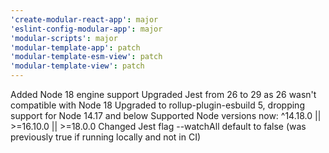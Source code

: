 ```yaml
---
'create-modular-react-app': major
'eslint-config-modular-app': major
'modular-scripts': major
'modular-template-app': patch
'modular-template-esm-view': patch
'modular-template-view': patch
---
```


Added Node 18 engine support
Upgraded Jest from 26 to 29 as 26 wasn't compatible with Node 18
Upgraded to rollup-plugin-esbuild 5, dropping support for Node 14.17 and below
Supported Node versions now: ^14.18.0 || >=16.10.0 || >=18.0.0
Changed Jest flag --watchAll default to false (was previously true if running locally and not in CI)